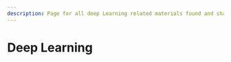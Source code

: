 ```yaml
---
description: Page for all deep Learning related materials found and shared.
---
```


# Deep Learning


